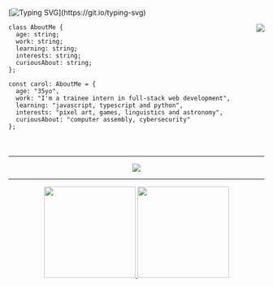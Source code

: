 [![Typing SVG](https://readme-typing-svg.herokuapp.com/?color=ffffff&size=35&center=true&vCenter=true&width=1000&lines=💻+Hello,+World!+Nice+to+meet+you.;💻+I'm+a+Development+Intern+at+SAP+in+Brazil.)](https://git.io/typing-svg)

<div style="width: 10px;"></div>
<img align="right" src="https://i.pinimg.com/originals/d2/85/ba/d285ba2cc51a540ad5d5e06c489ce121.gif"/></a>
  
```TS
class AboutMe {
  age: string;
  work: string;
  learning: string;
  interests: string;
  curiousAbout: string;
};

const carol: AboutMe = {
  age: "35yo",
  work: "I'm a trainee intern in full-stack web development",
  learning: "javascript, typescript and python",
  interests: "pixel art, games, linguistics and astronomy",
  curiousAbout: "computer assembly, cybersecurity"
};
```

<h4 align="center">
<br><hr height="1">
<p align="center">
  <img src="https://skillicons.dev/icons?i=css,html,javascript,typescript,python,nodejs,sqlite,figma" />
</p>
<hr height="1">
<div align="center">
  <a href="https://github.com/carolcozer">
  <img height="180em" src="https://github-readme-stats.vercel.app/api?username=carolcozer&show_icons=true&include_all_commits=true&count_private=true&theme=transparent"/>
  <img height="180em" src="https://github-readme-stats.vercel.app/api/top-langs/?username=carolcozer&layout=compact&langs_count=6&theme=transparent"/>
</div>
